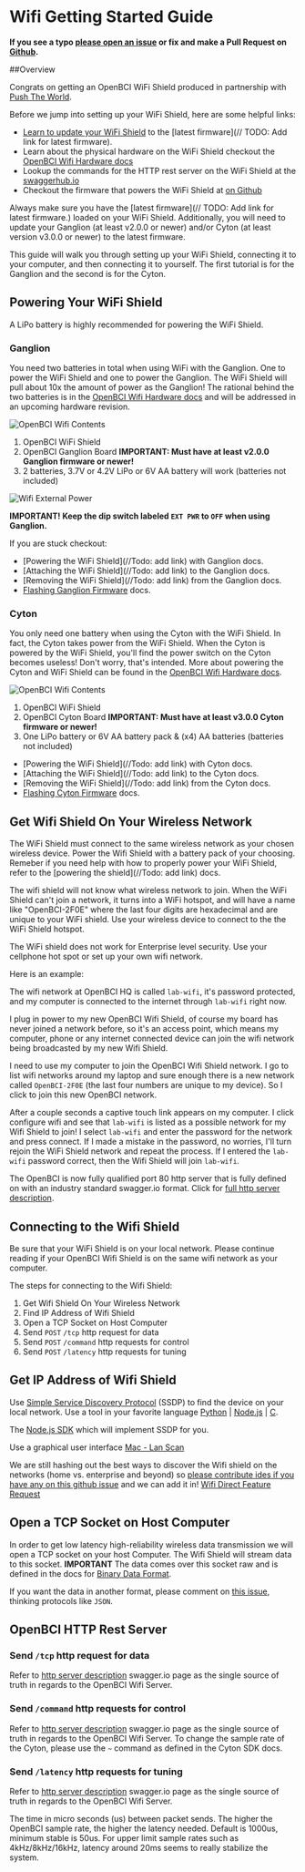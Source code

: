 # Wifi Getting Started Guide

**If you see a typo [please open an issue](https://github.com/OpenBCI/Docs/issues/new) or fix and make a Pull Request on [Github](https://github.com/OpenBCI/Docs).**

##Overview

Congrats on getting an OpenBCI WiFi Shield produced in partnership with [Push The World](www.pushtheworldllc.com).

Before we jump into setting up your WiFi Shield, here are some helpful links:

 * [Learn to update your WiFi Shield](http://docs.openbci.com/Hardware/11-Wifi_Programming_Tutorial) to the [latest firmware](// TODO: Add link for latest firmware).
 * Learn about the physical hardware on the WiFi Shield checkout the [OpenBCI Wifi Hardware docs](http://docs.openbci.com/Hardware/11-Wifi)
 * Lookup the commands for the HTTP rest server on the WiFi Shield at the [swaggerhub.io](https://app.swaggerhub.com/apis/pushtheworld/openbci-wifi-server/1.2.1)
 * Checkout the firmware that powers the WiFi Shield at [on Github](http://github.com/OpenBCI/OpenBCI_WIFI)

Always make sure you have the [latest firmware](// TODO: Add link for latest firmware.) loaded on your WiFi Shield. Additionally, you will need to update your Ganglion (at least v2.0.0 or newer) and/or Cyton (at least version v3.0.0 or newer) to the latest firmware.

This guide will walk you through setting up your WiFi Shield, connecting it to your computer, and then connecting it to yourself. The first tutorial is for the Ganglion and the second is for the Cyton.

## Powering Your WiFi Shield

A LiPo battery is highly recommended for powering the WiFi Shield.

### Ganglion

You need two batteries in total when using WiFi with the Ganglion. One to power the WiFi Shield and one to power the Ganglion. The WiFi Shield will pull about 10x the amount of power as the Ganglion! The rational behind the two batteries is in the [OpenBCI Wifi Hardware docs](http://docs.openbci.com/Hardware/11-Wifi) and will be addressed in an upcoming hardware revision.

![OpenBCI Wifi Contents](../assets/images/wifi_ganglion_what_you_need.jpg)

 1. OpenBCI WiFi Shield
 2. OpenBCI Ganglion Board **IMPORTANT: Must have at least v2.0.0 Ganglion firmware or newer!**
 3. 2 batteries, 3.7V or 4.2V LiPo or 6V AA battery will work (batteries not included)

![Wifi External Power](../assets/images/wifi_ganglion_pass_through_power.jpg)

**IMPORTANT! Keep the dip switch labeled `EXT PWR` to `OFF` when using Ganglion.**

If you are stuck checkout:

 * [Powering the WiFi Shield](//Todo: add link) with Ganglion docs.
 * [Attaching the WiFi Shield](//Todo: add link) to the Ganglion docs.
 * [Removing the WiFi Shield](//Todo: add link) from the Ganglion docs.
 * [Flashing Ganglion Firmware](http://docs.openbci.com/Hardware/09-Ganglion_Programming_Tutorial) docs.

### Cyton

You only need one battery when using the Cyton with the WiFi Shield. In fact, the Cyton takes power from the WiFi Shield. When the Cyton is powered by the WiFi Shield, you'll find the power switch on the Cyton becomes useless! Don't worry, that's intended. More about powering the Cyton and WiFi Shield can be found in the [OpenBCI Wifi Hardware docs](http://docs.openbci.com/Hardware/11-Wifi).

![OpenBCI Wifi Contents](../assets/images/wifi_what_you_need.jpg)

 1. OpenBCI WiFi Shield
 2. OpenBCI Cyton Board **IMPORTANT: Must have at least v3.0.0 Cyton firmware or newer!**
 3. One LiPo battery or 6V AA battery pack & (x4) AA batteries (batteries not included)

 * [Powering the WiFi Shield](//Todo: add link) with Cyton docs.
 * [Attaching the WiFi Shield](//Todo: add link) to the Cyton docs.
 * [Removing the WiFi Shield](//Todo: add link) from the Cyton docs.
 * [Flashing Cyton Firmware](https://github.com/OpenBCI/OpenBCI_32bit_Library/blob/dev-3.0.0/UPGRADE_GUIDE.md) docs.

## Get Wifi Shield On Your Wireless Network

The WiFi Shield must connect to the same wireless network as your chosen wireless device. Power the Wifi Shield with a battery pack of your choosing. Remeber if you need help with how to properly power your WiFi Shield, refer to the [powering the shield](//Todo: add link) docs.

The wifi shield will not know what wireless network to join. When the WiFi Shield can't join a network, it turns into a WiFi hotspot, and will have a name like "OpenBCI-2F0E" where the last four digits are hexadecimal and are unique to your WiFi shield. Use your wireless device to connect to the the WiFi Shield hotspot.

The WiFi shield does not work for Enterprise level security. Use your cellphone hot spot or set up your own wifi network.

Here is an example:

The wifi network at OpenBCI HQ is called `lab-wifi`, it's password protected, and my computer is connected to the internet through `lab-wifi` right now.

I plug in power to my new OpenBCI Wifi Shield, of course my board has never joined a network before, so it's an access point, which means my computer, phone or any internet connected device can join the wifi network being broadcasted by my new Wifi Shield.

I need to use my computer to join the OpenBCI Wifi Shield network. I go to list wifi networks around my laptop and sure enough there is a new network called `OpenBCI-2F0E` (the last four numbers are unique to my device). So I click to join this new OpenBCI network.

After a couple seconds a captive touch link appears on my computer. I click configure wifi and see that `lab-wifi` is listed as a possible network for my Wifi Shield to join! I select `lab-wifi` and enter the password for the network and press connect. If I made a mistake in the password, no worries, I'll turn rejoin the WiFi Shield network and repeat the process. If I entered the `lab-wifi` password correct, then the Wifi Shield will join `lab-wifi`.

The OpenBCI is now fully qualified port 80 http server that is fully defined on with an industry standard swagger.io format. Click for [full http server description](https://app.swaggerhub.com/apis/pushtheworld/openbci-wifi-server/1.2.1).

## Connecting to the Wifi Shield

Be sure that your WiFi Shield is on your local network. Please continue reading if your OpenBCI Wifi Shield is on the same wifi network as your computer.

The steps for connecting to the Wifi Shield:

1. Get Wifi Shield On Your Wireless Network
2. Find IP Address of Wifi Shield
3. Open a TCP Socket on Host Computer
4. Send `POST` `/tcp` http request for data
5. Send `POST` `/command` http requests for control
6. Send `POST` `/latency` http requests for tuning

## Get IP Address of Wifi Shield

Use [Simple Service Discovery Protocol](https://en.wikipedia.org/wiki/Simple_Service_Discovery_Protocol) (SSDP) to find the device on your local network. Use a tool in your favorite language [Python](http://brisa.garage.maemo.org/doc/html/upnp/ssdp.html) | [Node.js](https://github.com/diversario/node-ssdp) | [C](https://developer.gnome.org/gssdp/stable/).

The [Node.js SDK](https://github.com/aj-ptw/OpenBCI_NodeJS/blob/wifi/examples/getStreamingWifi/getStreamingWifi.js) which will implement SSDP for you.

Use a graphical user interface [Mac - Lan Scan](https://itunes.apple.com/us/app/lanscan/id472226235?mt=12)

We are still hashing out the best ways to discover the Wifi shield on the networks (home vs. enterprise and beyond) so [please contribute ides if you have any on this github issue](https://github.com/OpenBCI/OpenBCI_WIFI/issues/8) and we can add it in! [Wifi Direct Feature Request](https://github.com/OpenBCI/OpenBCI_WIFI/issues/9)

## Open a TCP Socket on Host Computer

In order to get low latency high-reliability wireless data transmission we will open a TCP socket on your host Computer. The Wifi Shield will stream data to this socket. **IMPORTANT** The data comes over this socket raw and is defined in the docs for [Binary Data Format](http://docs.openbci.com/Hardware/03-Cyton_Data_Format#cyton-data-format-binary-format).

If you want the data in another format, please comment on [this issue](https://github.com/OpenBCI/OpenBCI_WIFI/issues/11), thinking protocols like `JSON`.

## OpenBCI HTTP Rest Server

### Send `/tcp` http request for data

Refer to [http server description](https://app.swaggerhub.com/apis/pushtheworld/openbci-wifi-server/1.3.0) swagger.io page as the single source of truth in regards to the OpenBCI Wifi Server.

### Send `/command` http requests for control

Refer to [http server description](https://app.swaggerhub.com/apis/pushtheworld/openbci-wifi-server/1.3.0) swagger.io page as the single source of truth in regards to the OpenBCI Wifi Server. To change the sample rate of the Cyton, please use the `~` command as defined in the Cyton SDK docs.

### Send `/latency` http requests for tuning

Refer to [http server description](https://app.swaggerhub.com/apis/pushtheworld/openbci-wifi-server/1.3.0) swagger.io page as the single source of truth in regards to the OpenBCI Wifi Server.

The time in micro seconds (us) between packet sends. The higher the OpenBCI sample rate, the higher the latency needed. Default is 1000us, minimum stable is 50us. For upper limit sample rates such as 4kHz/8kHz/16kHz, latency around 20ms seems to really stabilize the system.  
